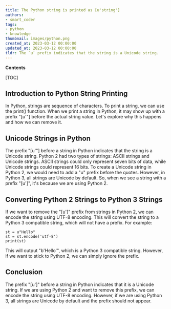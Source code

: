 ```yaml
---
title: The Python string is printed as [u'string']
authors:
- smart_coder
tags:
- python
- knowledge
thumbnail: images/python.png
created_at: 2023-03-12 00:00:00
updated_at: 2023-03-12 00:00:00
tldr: The `u` prefix indicates that the string is a Unicode string.
---
```


**Contents**

[TOC]

Introduction to Python String Printing
--------------------------------------

In Python, strings are sequence of characters. To print a string, we can use the print() function. When we print a string in Python, it may show up with a prefix "[u'"] before the actual string value. Let's explore why this happens and how we can remove it.


Unicode Strings in Python
--------------------------

The prefix "[u'"] before a string in Python indicates that the string is a Unicode string. Python 2 had two types of strings: ASCII strings and Unicode strings. ASCII strings could only represent seven bits of data, while Unicode strings could represent 16 bits. To create a Unicode string in Python 2, we would need to add a "u" prefix before the quotes. However, in Python 3, all strings are Unicode by default. So, when we see a string with a prefix "[u']", it's because we are using Python 2.


Converting Python 2 Strings to Python 3 Strings
-------------------------------------------------

If we want to remove the "[u']" prefix from strings in Python 2, we can encode the string using UTF-8 encoding. This will convert the string to a Python 3 compatible string, which will not have a prefix. For example:
```
st = u"Hello"
st = st.encode('utf-8')
print(st)
```
This will output "b'Hello'", which is a Python 3 compatible string. However, if we want to stick to Python 2, we can simply ignore the prefix.


Conclusion
-----------

The prefix "[u']" before a string in Python indicates that it is a Unicode string. If we are using Python 2 and want to remove this prefix, we can encode the string using UTF-8 encoding. However, if we are using Python 3, all strings are Unicode by default and the prefix should not appear.
